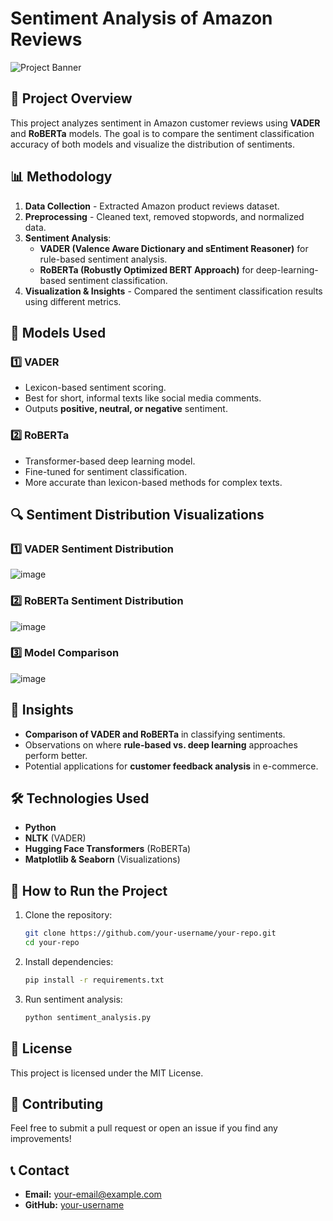 # Sentiment Analysis of Amazon Reviews

![Project Banner](https://raw.githubusercontent.com/your-username/your-repo/main/path-to-your-image.png)

## 📌 Project Overview
This project analyzes sentiment in Amazon customer reviews using **VADER** and **RoBERTa** models. The goal is to compare the sentiment classification accuracy of both models and visualize the distribution of sentiments.

## 📊 Methodology
1. **Data Collection** - Extracted Amazon product reviews dataset.
2. **Preprocessing** - Cleaned text, removed stopwords, and normalized data.
3. **Sentiment Analysis**:
   - **VADER (Valence Aware Dictionary and sEntiment Reasoner)** for rule-based sentiment analysis.
   - **RoBERTa (Robustly Optimized BERT Approach)** for deep-learning-based sentiment classification.
4. **Visualization & Insights** - Compared the sentiment classification results using different metrics.

## 📌 Models Used
### 1️⃣ VADER
- Lexicon-based sentiment scoring.
- Best for short, informal texts like social media comments.
- Outputs **positive, neutral, or negative** sentiment.

### 2️⃣ RoBERTa
- Transformer-based deep learning model.
- Fine-tuned for sentiment classification.
- More accurate than lexicon-based methods for complex texts.

## 🔍 Sentiment Distribution Visualizations
### 1️⃣ VADER Sentiment Distribution
![image](https://github.com/user-attachments/assets/68edf0b6-5ba6-4c71-844e-80b2c89ad3dd)


### 2️⃣ RoBERTa Sentiment Distribution
![image](https://github.com/user-attachments/assets/d22cb53b-981c-42ea-9ad6-f22959776b98)


### 3️⃣ Model Comparison
![image](https://github.com/user-attachments/assets/5c5c7ec8-3fba-429d-b9cb-10c4a140e1fe)


## 🚀 Insights
- **Comparison of VADER and RoBERTa** in classifying sentiments.
- Observations on where **rule-based vs. deep learning** approaches perform better.
- Potential applications for **customer feedback analysis** in e-commerce.

## 🛠 Technologies Used
- **Python**
- **NLTK** (VADER)
- **Hugging Face Transformers** (RoBERTa)
- **Matplotlib & Seaborn** (Visualizations)

## 📌 How to Run the Project
1. Clone the repository:
   ```bash
   git clone https://github.com/your-username/your-repo.git
   cd your-repo
   ```
2. Install dependencies:
   ```bash
   pip install -r requirements.txt
   ```
3. Run sentiment analysis:
   ```bash
   python sentiment_analysis.py
   ```

## 📜 License
This project is licensed under the MIT License.

## 🤝 Contributing
Feel free to submit a pull request or open an issue if you find any improvements!

## 📞 Contact
- **Email:** your-email@example.com
- **GitHub:** [your-username](https://github.com/your-username)

